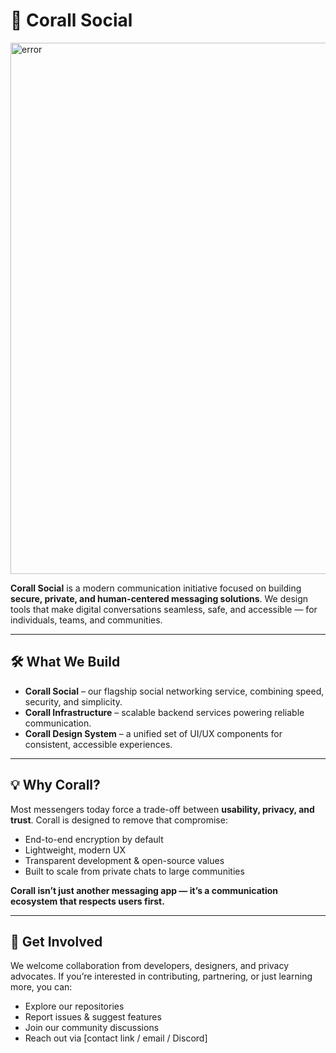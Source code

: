 # 🪸 Corall Social

<p align="left">
  <picture>
    <img src="https://raw.githubusercontent.com/Corall-Social/.github/main/profile/Poster.png" width="850px" alt="error">
  </picture>
</p>

**Corall Social** is a modern communication initiative focused on building **secure, private, and human-centered messaging solutions**.
We design tools that make digital conversations seamless, safe, and accessible — for individuals, teams, and communities.

---

## 🛠 What We Build

* **Corall Social** – our flagship social networking service, combining speed, security, and simplicity.
* **Corall Infrastructure** – scalable backend services powering reliable communication.
* **Corall Design System** – a unified set of UI/UX components for consistent, accessible experiences.

---

## 💡 Why Corall?

Most messengers today force a trade-off between **usability, privacy, and trust**.
Corall is designed to remove that compromise:

* End-to-end encryption by default
* Lightweight, modern UX
* Transparent development & open-source values
* Built to scale from private chats to large communities

**Corall isn’t just another messaging app — it’s a communication ecosystem that respects users first.**

---

## 💬 Get Involved

We welcome collaboration from developers, designers, and privacy advocates.
If you’re interested in contributing, partnering, or just learning more, you can:

* Explore our repositories
* Report issues & suggest features
* Join our community discussions
* Reach out via \[contact link / email / Discord]
